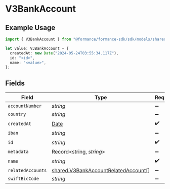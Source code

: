 # V3BankAccount

## Example Usage

```typescript
import { V3BankAccount } from "@formance/formance-sdk/sdk/models/shared";

let value: V3BankAccount = {
  createdAt: new Date("2024-05-24T03:55:34.117Z"),
  id: "<id>",
  name: "<value>",
};
```

## Fields

| Field                                                                                             | Type                                                                                              | Required                                                                                          | Description                                                                                       |
| ------------------------------------------------------------------------------------------------- | ------------------------------------------------------------------------------------------------- | ------------------------------------------------------------------------------------------------- | ------------------------------------------------------------------------------------------------- |
| `accountNumber`                                                                                   | *string*                                                                                          | :heavy_minus_sign:                                                                                | N/A                                                                                               |
| `country`                                                                                         | *string*                                                                                          | :heavy_minus_sign:                                                                                | N/A                                                                                               |
| `createdAt`                                                                                       | [Date](https://developer.mozilla.org/en-US/docs/Web/JavaScript/Reference/Global_Objects/Date)     | :heavy_check_mark:                                                                                | N/A                                                                                               |
| `iban`                                                                                            | *string*                                                                                          | :heavy_minus_sign:                                                                                | N/A                                                                                               |
| `id`                                                                                              | *string*                                                                                          | :heavy_check_mark:                                                                                | N/A                                                                                               |
| `metadata`                                                                                        | Record<string, *string*>                                                                          | :heavy_minus_sign:                                                                                | N/A                                                                                               |
| `name`                                                                                            | *string*                                                                                          | :heavy_check_mark:                                                                                | N/A                                                                                               |
| `relatedAccounts`                                                                                 | [shared.V3BankAccountRelatedAccount](../../../sdk/models/shared/v3bankaccountrelatedaccount.md)[] | :heavy_minus_sign:                                                                                | N/A                                                                                               |
| `swiftBicCode`                                                                                    | *string*                                                                                          | :heavy_minus_sign:                                                                                | N/A                                                                                               |